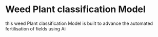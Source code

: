# Weed Plant classification Model
 this weed Plant classification Model is built to advance the automated fertilisation of fields using Ai
